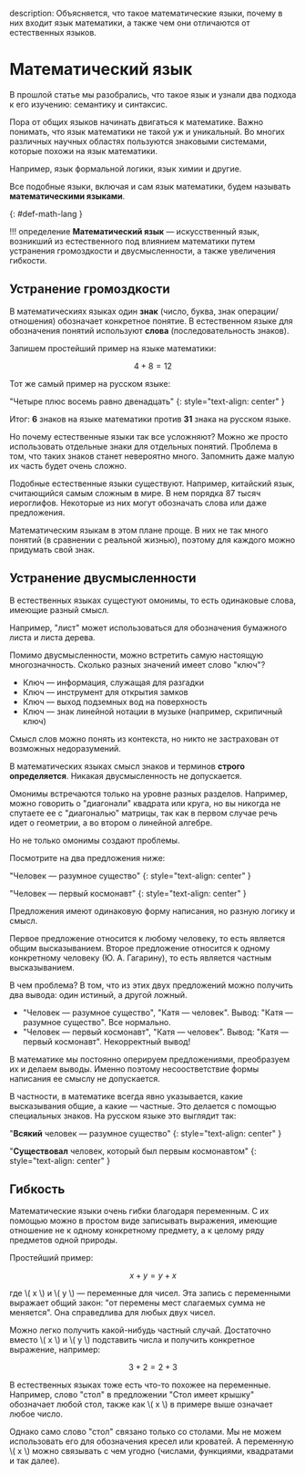 description: Объясняется, что такое математические языки, почему в них входит язык математики, а также чем они отличаются от естественных языков.

# Математический язык

В прошлой статье мы разобрались, что такое язык и узнали два подхода к его изучению: семантику и синтаксис.

Пора от общих языков начинать двигаться к математике. Важно понимать, что язык математики не такой уж и уникальный.
Во многих различных научных областях пользуются знаковыми системами, которые похожи на язык математики.

Например, язык формальной логики, язык химии и другие.

Все подобные языки, включая и сам язык математики, будем называть **математическими языками**.

[](){: #def-math-lang }

!!! определение
    **Математический язык** — искусственный язык, возникший из естественного под влиянием математики путем устранения громоздкости и
     двусмысленности, а также увеличения гибкости.

## Устранение громоздкости

В математическиях языках один **знак** (число, буква, знак операции/отношения) обозначает конкретное понятие. В естественном
языке для обозначения понятий используют **слова** (последовательность знаков).

Запишем простейший пример на языке математики:

$$ 4 + 8 = 12 $$

Тот же самый пример на русском языке: 

"Четыре плюс восемь равно двенадцать"
{: style="text-align: center" }

Итог: **6** знаков на языке математики против **31** знака на русском языке.

Но почему естественные языки так все усложняют? Можно же просто использовать отдельные знаки для отдельных понятий. Проблема в том, что таких знаков
станет невероятно много. Запомнить даже малую их часть будет очень сложно.

Подобные естественные языки существуют.
Например, китайский язык, считающийся самым сложным в мире. В нем порядка 87 тысяч иероглифов. Некоторые из них
могут обозначать слова или даже предложения.


Математическим языкам в этом плане проще. В них не так много понятий (в сравнении с реальной жизнью), поэтому для каждого
можно придумать свой знак.

## Устранение двусмысленности

В естественных языках сущестуют омонимы, то есть одинаковые слова, имеющие разный смысл.

Например, "лист" может использоваться для обозначения бумажного листа и листа дерева.

Помимо двусмысленности, можно встретить самую настоящую многозначность. Сколько разных значений имеет слово "ключ"?

* Ключ — информация, служащая для разгадки
* Ключ — инструмент для открытия замков
* Ключ — выход подземных вод на поверхность
* Ключ — знак линейной нотации в музыке (например, скрипичный ключ)

Смысл слов можно понять из контекста, но никто не застрахован от возможных недоразумений.

В математических языках смысл знаков и терминов **строго определяется**. Никакая двусмысленность не допускается.

Омонимы встречаются только на уровне разных разделов. Например, можно говорить о "диагонали" квадрата или круга, но вы
никогда не спутаете ее с "диагональю" матрицы, так как в первом случае речь идет о геометрии, а во втором о линейной алгебре.

Но не только омонимы создают проблемы.

Посмотрите на два предложения ниже:

"Человек — разумное существо"
{: style="text-align: center" }

"Человек — первый космонавт"
{: style="text-align: center" }

Предложения имеют одинаковую форму написания, но разную логику и смысл.

Первое предложение относится к любому человеку, то есть является общим высказыванием. Второе предложение относится к одному
конкретному человеку (Ю. А. Гагарину), то есть является частным высказыванием.

В чем проблема? В том, что из этих двух предложений можно получить два вывода: один истиный, а другой ложный.

* "Человек — разумное существо", "Катя — человек". Вывод: "Катя — разумное существо". Все нормально.
* "Человек — первый космонавт", "Катя — человек". Вывод: "Катя — первый космонавт". Некорректный вывод!

В математике мы постоянно оперируем предложениями, преобразуем их и делаем выводы.
Именно поэтому несоостветствие формы написания ее смыслу не допускается.

В частности, в математике всегда явно указывается, какие высказывания общие, а какие — частные. Это делается с помощью специальных знаков.
На русском языке это выглядит так:

"**Всякий** человек — разумное существо"
{: style="text-align: center" }

"**Существовал** человек, который был первым космонавтом"
{: style="text-align: center" }

## Гибкость

Математические языки очень гибки благодаря переменным. С их помощью можно в простом виде записывать выражения, имеющие отношение
не к одному конкретному предмету, а к целому ряду предметов одной природы.

Простейший пример:

$$ x + y = y + x $$

где \\( x \\) и \\( y \\) — переменные для чисел. Эта запись с переменными выражает общий закон: "от перемены мест слагаемых сумма не меняется".
Она справедлива для любых двух чисел.
 
Можно легко получить какой-нибудь частный случай. Достаточно вместо \\( x \\) и \\( y \\) подставить числа и получить
конкретное выражение, например:

$$ 3 + 2 = 2 + 3 $$

В естественных языках тоже есть что-то похожее на переменные. Например, слово "стол" в предложении
"Стол имеет крышку" обозначает любой стол, также как \\( x \\) в примере выше означает любое число.

Однако само слово "стол" связано только со столами. Мы не можем использовать его для обозначения кресел или кроватей.
А переменную \\( x \\) можно связывать с чем угодно (числами, функциями, квадратами и так далее).